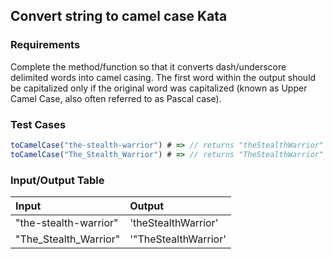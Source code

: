 ## Convert string to camel case Kata

### Requirements 

Complete the method/function so that it converts dash/underscore delimited words into camel casing. The first word within the output should be capitalized only if the original word was capitalized (known as Upper Camel Case, also often referred to as Pascal case).

### Test Cases

```JavaScript
toCamelCase("the-stealth-warrior") # => // returns "theStealthWarrior"
toCamelCase("The_Stealth_Warrior") # => // returns "TheStealthWarrior"
```

### Input/Output Table

| Input           | Output                  |
| :-------------- | :------                 |
| "the-stealth-warrior"            | 'theStealthWarrior'                   |
| "The_Stealth_Warrior"            | '"TheStealthWarrior'                 |



